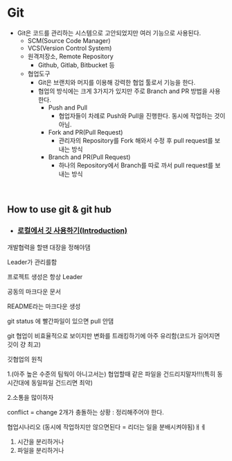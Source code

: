 # Git

- Git은 코드를 관리하는 시스템으로 고안되었지만 여러 기능으로 사용된다.
  - SCM(Source Code Manager)
  - VCS(Version Control System)
  - 원격저장소, Remote Repository
    - Github, Gitlab, Bitbucket 등
  - 협업도구
    - Git은 브랜치와 머지를 이용해 강력한 협업 툴로서 기능을 한다.
    - 협업의 방식에는 크게 3가지가 있지만 주로 Branch and PR 방법을 사용한다.
      - Push and Pull
        -  협업자들이 차례로 Push와 Pull을 진행한다. 동시에 작업하는 것이 아님.
      - Fork and PR(Pull Request)
        - 관리자의 Repository를 Fork 해와서 수정 후 pull request를 보내는 방식
      - Branch and PR(Pull Request)
        - 하나의 Repository에서 Branch를 따로 까서 pull request를 보내는 방식

<br>

## How to use git & git hub

- ###	[로컬에서 깃 사용하기(Introduction)](01_Introduction.md)





개발협력을 할땐 대장을 정해야댐



Leader가 관리를함 

프로젝트 생성은 항상 Leader

공동의 마크다운 문서 

README라는 마크다운 생성



git status 에 빨간파일이 있으면 pull 안댐



git 협업이 비효율적으로 보이지만 변화를 트래킹하기에 아주 유리함(코드가 길어지면 깃이 걍 최고)



깃협업의 원칙

1.(아주 높은 수준의 팀웍이 아니고서는) 협업할때 같은 파일을 건드리지말자!!!(특히 동시간대에 동일파일 건드리면 최악)

2.소통을 많이하자



conflict = change 2개가 충돌하는 상황 : 정리해주어야 한다.

협업시나리오 (동시에 작업하지만 않으면된다 = 리더는 일을 분배시켜야됨)ㅐㅔ

1. 시간을 분리하거나
2. 파일을 분리하거나